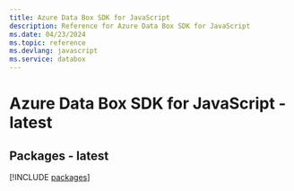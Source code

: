 ```yaml
---
title: Azure Data Box SDK for JavaScript
description: Reference for Azure Data Box SDK for JavaScript
ms.date: 04/23/2024
ms.topic: reference
ms.devlang: javascript
ms.service: databox
---
```

# Azure Data Box SDK for JavaScript - latest
## Packages - latest
[!INCLUDE [packages](data-box-index.md)]